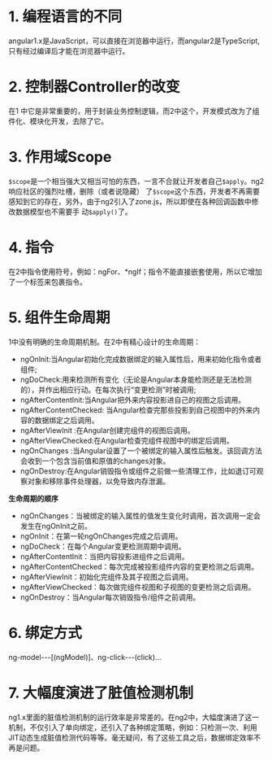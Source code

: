 # 1. 编程语言的不同
angular1.x是JavaScript，可以直接在浏览器中运行，而angular2是TypeScript,只有经过编译后才能在浏览器中运行。
# 2. 控制器Controller的改变
在1 中它是非常重要的，用于封装业务控制逻辑，而2中这个，开发模式改为了组件化、模块化开发，去除了它。
# 3. 作用域Scope
```$scope```是一个相当强大又相当可怕的东西，一言不合就让开发者自己```$apply```。ng2响应社区的强烈吐槽，删除（或者说隐藏） 了```$scope```这个东西，开发者不再需要感知到它的存在，另外，由于ng2引入了zone.js，所以即使在各种回调函数中修改数据模型也不需要手 动```$apply()```了。
# 4. 指令
在2中指令使用符号，例如：ngFor、*ngIf；指令不能直接嵌套使用，所以它增加了一个<ng-container></ng-container>标签来包裹指令。
# 5. 组件生命周期
1中没有明确的生命周期机制。在2中有精心设计的生命周期：

* ngOnlnit:当Angular初始化完成数据绑定的输入属性后，用来初始化指令或者组件;
* ngDoCheck:用来检测所有变化（无论是Angular本身能检测还是无法检测的），并作出相应行动。在每次执行“变更检测”时被调用;
* ngAfterContentInit:当Angular把外来内容投影进自己的视图之后调用。
* ngAfterContentChecked: 当Angular检查完那些投影到自己视图中的外来内容的数据绑定之后调用。
* ngAfterViewInit :在Angular创建完组件的视图后调用。
* ngAfterViewChecked:在Angular检查完组件视图中的绑定后调用。
* ngOnChanges :当Angular设置了一个被绑定的输入属性后触发。该回调方法会收到一个包含当前值和原值的changes对象。
* ngOnDestroy:在Angular销毁指令或组件之前做一些清理工作，比如退订可观察对象和移除事件处理器，以免导致内存泄漏。

**生命周期的顺序**
* ngOnChanges：当被绑定的输入属性的值发生变化时调用，首次调用一定会发生在ngOnInit之前。
* ngOnInit：在第一轮ngOnChanges完成之后调用。
* ngDoCheck：在每个Angular变更检测周期中调用。
* ngAfterContentInit：当把内容投影进组件之后调用。
* ngAfterContentChecked：每次完成被投影组件内容的变更检测之后调用。
* ngAfterViewInit：初始化完组件及其子视图之后调用。
* ngAfterViewChecked：每次做完组件视图和子视图的变更检测之后调用。
* ngOnDestroy：当Angular每次销毁指令/组件之前调用。

# 6. 绑定方式
ng-model---[(ngModel)]、ng-click---(click)...

# 7. 大幅度演进了脏值检测机制
ng1.x里面的脏值检测机制的运行效率是非常差的。在ng2中，大幅度演进了这一机制，不仅引入了单向绑定，还引入了各种绑定策略，例如：只检测一次、利用JIT动态生成脏值检测代码等等。毫无疑问，有了这些工具之后，数据绑定效率不再是问题。